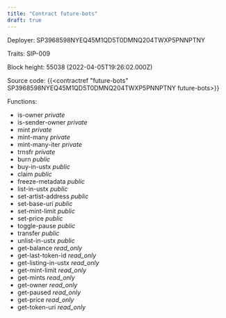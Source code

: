 ```yaml
---
title: "Contract future-bots"
draft: true
---
```

Deployer: SP3968598NYEQ45M1QD5T0DMNQ204TWXP5PNNPTNY

Traits:
SIP-009 



Block height: 55038 (2022-04-05T19:26:02.000Z)

Source code: {{<contractref "future-bots" SP3968598NYEQ45M1QD5T0DMNQ204TWXP5PNNPTNY future-bots>}}

Functions:

* is-owner _private_
* is-sender-owner _private_
* mint _private_
* mint-many _private_
* mint-many-iter _private_
* trnsfr _private_
* burn _public_
* buy-in-ustx _public_
* claim _public_
* freeze-metadata _public_
* list-in-ustx _public_
* set-artist-address _public_
* set-base-uri _public_
* set-mint-limit _public_
* set-price _public_
* toggle-pause _public_
* transfer _public_
* unlist-in-ustx _public_
* get-balance _read_only_
* get-last-token-id _read_only_
* get-listing-in-ustx _read_only_
* get-mint-limit _read_only_
* get-mints _read_only_
* get-owner _read_only_
* get-paused _read_only_
* get-price _read_only_
* get-token-uri _read_only_
